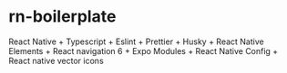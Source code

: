 # rn-boilerplate

React Native + Typescript + Eslint + Prettier + Husky + React Native Elements + React navigation 6 + Expo Modules + React Native Config + React native vector icons
